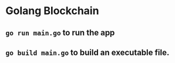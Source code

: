 # Golang Blockchain

## `go run main.go` to run the app

## `go build main.go` to build an executable file.
